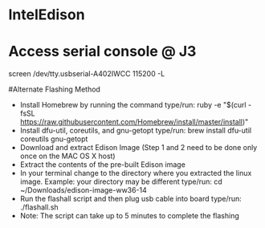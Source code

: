IntelEdison
===========

# Access serial console @ J3
screen /dev/tty.usbserial-A402IWCC 115200 -L


#Alternate Flashing Method
* Install Homebrew by running the command
type/run: ruby -e "$(curl -fsSL https://raw.githubusercontent.com/Homebrew/install/master/install)"
* Install dfu-util, coreutils, and gnu-getopt
type/run: brew install dfu-util coreutils gnu-getopt
* Download and extract Edison Image (Step 1 and 2 need to be done only once on the MAC OS X host)
* Extract the contents of the pre-built Edison image
* In your terminal change to the directory where you extracted the linux image.  Example: your directory may be different
type/run: cd ~/Downloads/edison-image-ww36-14
* Run the flashall script and then plug usb cable into board
type/run: ./flashall.sh
* Note:
The script can take up to 5 minutes to complete the flashing
